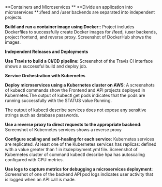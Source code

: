 **Containers and Microservices
**
**Divide an application into microservices **:/feed and /user backends are separated into
independent projects.

**Build and run a container image using Docker:**: Project includes Dockerfiles to successfully create Docker images for /feed, /user backends, project frontend, and reverse proxy. Screenshot of DockerHub shows the images.

**Independent Releases and Deployments**

**Use Travis to build a CI/CD pipeline**: Screenshot of the Travis CI interface shows a successful build and deploy job.

**Service Orchestration with Kubernetes**

**Deploy microservices using a Kubernetes cluster on AWS**: A screenshots of kubectl commands show the Frontend and API projects deployed in Kubernetes.The output of kubectl get pods indicates that the pods are running successfully with the STATUS value Running.

The output of kubectl describe services does not expose any sensitive strings such as database passwords.

**Use a reverse proxy to direct requests to the appropriate backend**: Screenshot of Kubernetes services shows a reverse proxy

**Configure scaling and self-healing for each service**: Kubernetes services are replicated. At least one of the Kubernetes services has replicas: defined with a value greater than 1 in itsdeployment.yml file. Screenshot of Kubernetes cluster of command kubectl describe hpa has autoscaling configured with CPU metrics.

**Use logs to capture metrics for debugging a microservices deployment:** Screenshot of one of the backend API pod logs indicates user activity that is logged when an API call is made.

